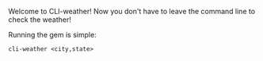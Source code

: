 Welcome to CLI-weather! Now you don't have to leave the command line to check the weather!
  
Running the gem is simple:
  
`cli-weather <city,state>`
